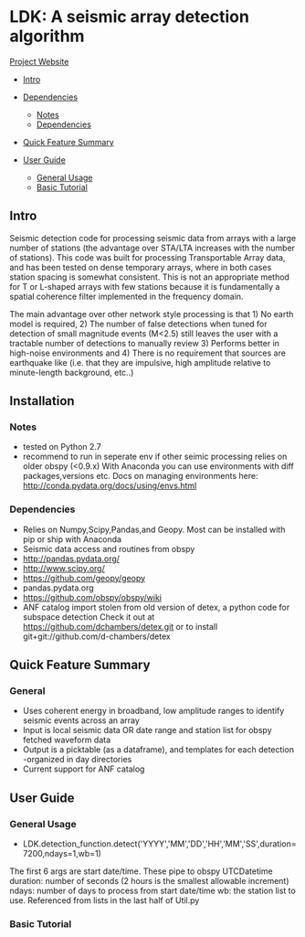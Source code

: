 LDK: A seismic array detection algorithm
===============================================

[Project Website](http://dkilb8.wix.com/earthscope)


- [Intro](#intro)
- [Dependencies](#installation)
    - [Notes](#Notes)
    - [Dependencies](#Dependencies)
    
- [Quick Feature Summary](#quick-feature-summary)
- [User Guide](#user-guide)
    - [General Usage](#general-usage)
    - [Basic Tutorial](#basic-tutorial)

Intro
-----

Seismic detection code for processing seismic data from arrays with a large number of stations
(the advantage over STA/LTA increases with the number of stations). This code was built for processing
Transportable Array data, and has been tested on dense temporary arrays, where in both cases station
spacing is somewhat consistent. This is not an appropriate method for T or L-shaped arrays with few 
stations because it is fundamentally a spatial coherence filter implemented in the frequency domain.

The main advantage over other network style processing is that 1) No earth model is required,
2) The number of false detections when tuned for detection of small magnitude events (M<2.5)
still leaves the user with a tractable number of detections to manually review 3) Performs better 
in high-noise environments and 4) There is no requirement that sources are earthquake like 
(i.e. that they are impulsive, high amplitude relative to minute-length background, etc..)  


Installation
------------

### Notes
* tested on Python 2.7
* recommend to run in seperate env if other seimic processing relies on older obspy (<0.9.x)
    With Anaconda you can use environments with diff packages,versions etc.
    Docs on managing environments here: http://conda.pydata.org/docs/using/envs.html 

### Dependencies
* Relies on Numpy,Scipy,Pandas,and Geopy. Most can be installed with pip or ship with Anaconda
* Seismic data access and routines from obspy
* http://pandas.pydata.org/
* http://www.scipy.org/
* https://github.com/geopy/geopy
* pandas.pydata.org
* https://github.com/obspy/obspy/wiki
* ANF catalog import stolen from old version of detex, a python code for subspace detection
    Check it out at https://github.com/dchambers/detex.git 
    or to install git+git://github.com/d-chambers/detex


Quick Feature Summary
-----

### General

* Uses coherent energy in broadband, low amplitude ranges to identify seismic events across an array
* Input is local seismic data OR date range and station list for  obspy fetched waveform data
* Output is a picktable (as a dataframe), and templates for each detection -organized in day directories
* Current support for ANF catalog 


User Guide
----------

### General Usage

* LDK.detection_function.detect('YYYY','MM','DD','HH','MM','SS',duration=7200,ndays=1,wb=1)

The first 6 args are start date/time. These pipe to obspy UTCDatetime
duration: number of seconds (2 hours is the smallest allowable increment)
ndays:    number of days to process from start date/time
wb:       the station list to use. Referenced from lists in the last half of Util.py

### Basic Tutorial

